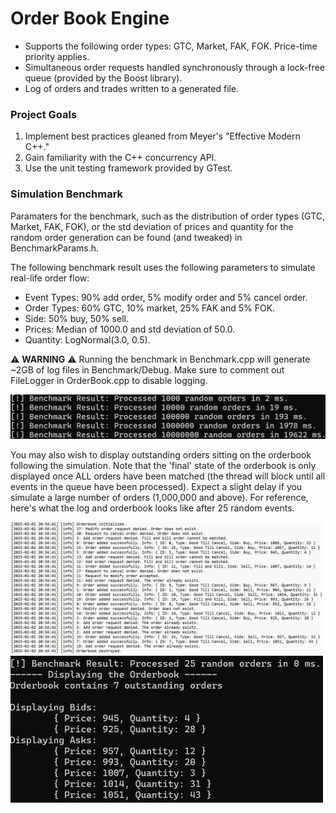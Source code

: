# Order Book Engine
* Supports the following order types: GTC, Market, FAK, FOK. Price-time priority applies.
* Simultaneous order requests handled synchronously through a lock-free queue (provided by the Boost library).
* Log of orders and trades written to a generated file.

### Project Goals
1. Implement best practices gleaned from Meyer's "Effective Modern C++."
2. Gain familiarity with the C++ concurrency API.
3. Use the unit testing framework provided by GTest.

### Simulation Benchmark
Paramaters for the benchmark, such as the distribution of order types (GTC, Market, FAK, FOK), or the std deviation of prices and quantity for the random order generation can be found (and tweaked) in BenchmarkParams.h.

The following benchmark result uses the following parameters to simulate real-life order flow:
* Event Types: 90% add order, 5% modify order and 5% cancel order.
* Order Types: 60% GTC, 10% market, 25% FAK and 5% FOK.
* Side: 50% buy, 50% sell.
* Prices: Median of 1000.0 and std deviation of 50.0.
* Quantity: LogNormal(3.0, 0.5).

⚠ **WARNING** ⚠ Running the benchmark in Benchmark.cpp will generate ~2GB of log files in Benchmark/Debug. Make sure to comment out FileLogger in OrderBook.cpp to disable logging.

<img src="BenchmarkResult.png" alt="Benchmark Results" width="750">

You may also wish to display outstanding orders sitting on the orderbook following the simulation. Note that the 'final' state of the orderbook is only displayed once ALL orders have been matched (the thread will block until all events in the queue have been processed). Expect a slight delay if you simulate a large number of orders (1,000,000 and above). For reference, here's what the log and orderbook looks like after 25 random events.

<img src="ExampleLog.png" alt="Order logs of 25 random orders" width="500">
<img src="ExampleDisplay.png" alt="Order book state after 25 random orders" width="500">
